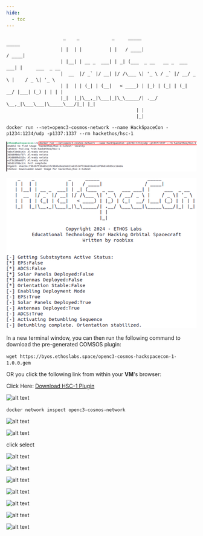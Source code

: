```yaml
---
hide:
  - toc
---
```



```
                     _    _            _     _____                       _____            
                    | |  | |          | |   / ____|                     / ____|           
                    | |__| | __ _  ___| | _| (___  _ __   __ _  ___ ___| |     ___  _ __  
                    |  __  |/ _` |/ __| |/ /\___ \| '_ \ / _` |/ __/ _ \ |    / _ \| '_ \ 
                    | |  | | (_| | (__|   < ____) | |_) | (_| | (_|  __/ |___| (_) | | | |
                    |_|  |_|\__,_|\___|_|\_\_____/| .__/ \__,_|\___\___|\_____\___/|_| |_|
                                                | |                                     
                                                |_|                                     
```

```
docker run --net=openc3-cosmos-network --name HackSpaceCon -p1234:1234/udp -p1337:1337 --rm hackethos/hsc-1
```
![alt text](image-63.png)


![alt text](image-34.png)

In a new terminal window, you can then run the following command to download the pre-generated COMSOS plugin:

```wget https://byos.ethoslabs.space/openc3-cosmos-hackspacecon-1-1.0.0.gem```

OR you click the following link from within your **VM**'s browser:

Click Here: [Download HSC-1 Plugin](openc3-cosmos-hackspacecon-1-1.0.0.gem)




![alt text](image-35.png)

```docker network inspect openc3-cosmos-network```

![alt text](image-39.png)


![alt text](image-38.png)


click select

![alt text](image-37.png)

![alt text](image-40.png)

![alt text](image-41.png)

![alt text](image-43.png)

![alt text](image-44.png)

![alt text](image-45.png)

![alt text](image-46.png)